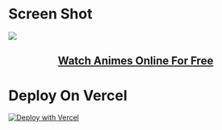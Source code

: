 # Screen Shot

<a href="https://animxer.fun"><img src="https://cdn.jsdelivr.net/gh/XerAnime/Logo@main/logo.jpg"></a></h1>
<h2 align="center"><a href="https://animxer.fun"><b>Watch Animes Online For Free</b></a></h4>


# Deploy On Vercel


[![Deploy with Vercel](https://vercel.com/button)](https://vercel.com/new/clone?repository-url=https%3A%2F%2Fgithub.com%2FXerAnime%2Fanimxer100&project-name=animxer100&repository-name=animxer100&demo-title=animxer100&demo-description=Watch%20Animes%20Online%20For%20Free&demo-url=animxer.fun&demo-image=https://cdn.jsdelivr.net/gh/XerAnime/Logo@main/logo.jpg)

